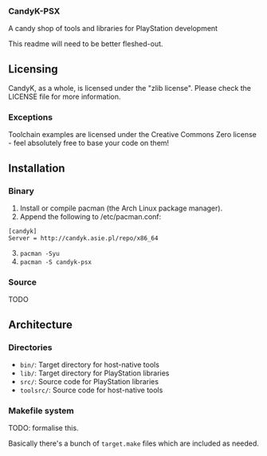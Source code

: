 ### CandyK-PSX
A candy shop of tools and libraries for PlayStation development

This readme will need to be better fleshed-out.

## Licensing

CandyK, as a whole, is licensed under the "zlib license". Please check the LICENSE file for more information.

### Exceptions

Toolchain examples are licensed under the Creative Commons Zero license - feel absolutely free to base your code on them!

## Installation

### Binary

1. Install or compile pacman (the Arch Linux package manager).
2. Append the following to /etc/pacman.conf:

```
[candyk]
Server = http://candyk.asie.pl/repo/x86_64
```

3. `pacman -Syu`
4. `pacman -S candyk-psx`

### Source

TODO

## Architecture

### Directories

* `bin/`: Target directory for host-native tools
* `lib/`: Target directory for PlayStation libraries
* `src/`: Source code for PlayStation libraries
* `toolsrc/`: Source code for host-native tools

### Makefile system

TODO: formalise this.

Basically there's a bunch of `target.make` files which are included as needed.

